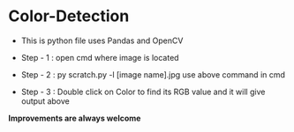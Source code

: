 # Color-Detection
- This is python file uses Pandas and OpenCV

- Step - 1 :
    open cmd where image is located
    
- Step - 2 :
    py scratch.py -l [image name].jpg
    use above command in cmd
- Step - 3 :
    Double click on Color to find its RGB value and it will give output above
    
    
**Improvements are always welcome**
